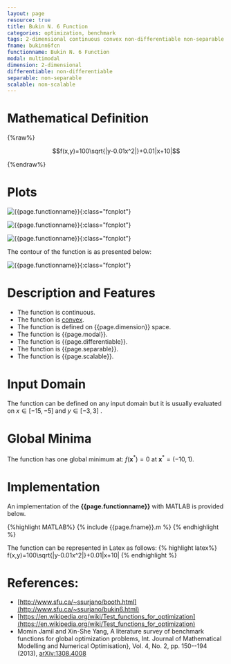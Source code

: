 ```yaml
---
layout: page
resource: true
title: Bukin N. 6 Function
categories: optimization, benchmark
tags: 2-dimensional continuous convex non-differentiable non-separable multimodal convex
fname: bukinn6fcn
functionname: Bukin N. 6 Function
modal: multimodal
dimension: 2-dimensional
differentiable: non-differentiable
separable: non-separable
scalable: non-scalable
---
```


# Mathematical Definition

{%raw%}

$$f(x,y)=100\sqrt{|y-0.01x^2|}+0.01|x+10|$$

{%endraw%}

# Plots
![{{page.functionname}}]({{site.baseurl}}/benchmarkfcns/plots/{{page.fname}}.png){:class="fcnplot"}

![{{page.functionname}}]({{site.baseurl}}/benchmarkfcns/plots/{{page.fname}}_2.png){:class="fcnplot"}

![{{page.functionname}}]({{site.baseurl}}/benchmarkfcns/plots/{{page.fname}}_3.png){:class="fcnplot"}

The contour of the function is as presented below:

![{{page.functionname}}]({{site.baseurl}}/benchmarkfcns/plots/{{page.fname}}_contour.png){:class="fcnplot"}

# Description and Features
* The function is continuous.
* The function is [convex](https://en.wikipedia.org/wiki/Convex_function).
* The function is defined on {{page.dimension}} space. 
* The function is {{page.modal}}.
* The function is {{page.differentiable}}.
* The function is {{page.separable}}.
* The function is {{page.scalable}}.

# Input Domain
The function can be defined on any input domain but it is usually evaluated on $x \in [-15, -5]$ and $y \in [-3, 3]$ .

# Global Minima
The function has one global minimum at: $f(\textbf{x}^{\ast})=0$ at $\textbf{x}^{\ast} = (-10,1)$.

# Implementation
An implementation of the **{{page.functionname}}** with MATLAB is provided below. 

{%highlight MATLAB%}
{% include {{page.fname}}.m %}
{% endhighlight %}

The function can be represented in Latex as follows:
{% highlight latex%}
f(x,y)=100\sqrt{|y-0.01x^2|}+0.01|x+10|
{% endhighlight %}

# References:
* [http://www.sfu.ca/~ssurjano/booth.html](http://www.sfu.ca/~ssurjano/bukin6.html)
* [https://en.wikipedia.org/wiki/Test_functions_for_optimization](https://en.wikipedia.org/wiki/Test_functions_for_optimization)
* Momin Jamil and Xin-She Yang, A literature survey of benchmark functions for global optimization problems, Int. Journal of Mathematical Modelling and Numerical Optimisation}, Vol. 4, No. 2, pp. 150--194 (2013), [arXiv:1308.4008](arXiv:1308.4008)
